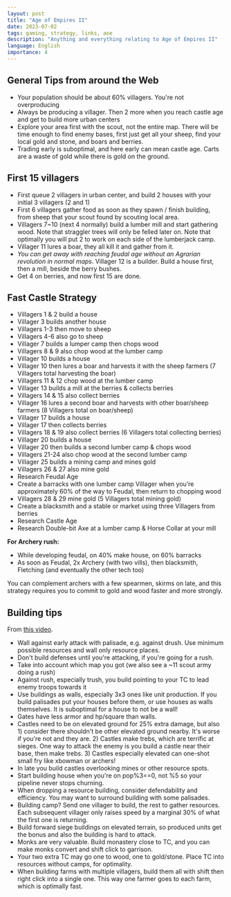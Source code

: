 ```yaml
---
layout: post
title: "Age of Empires II"
date: 2023-07-02
tags: gaming, strategy, links, aoe
description: "Anything and everything relating to Age of Empires II"
language: English
importance: 4
---
```


## General Tips from around the Web

- Your population should be about 60% villagers. You're not overproducing
- Always be producing a villager. Then 2 more when you reach castle age and get to build more urban centers
- Explore your area first with the scout, not the entire map. There will be time enough to find enemy bases, first just get all your sheep, find your local gold and stone, and boars and berries.
- Trading early is suboptimal, and here early can mean castle age. Carts are a waste of gold while there is gold on the ground.

## First 15 villagers

- First queue 2 villagers in urban center, and build 2 houses with your initial 3 villagers (2 and 1)
- First 6 villagers gather food as soon as they spawn / finish building, from sheep that your scout found by scouting local area.
- Villagers 7\~10 (next 4 normally) build a lumber mill and start gathering wood. Note that straggler trees will only be felled later on. Note that optimally you will put 2 to work on each side of the lumberjack camp.
- Villager 11 lures a boar, they all kill it and gather from it.
- _You can get away with reaching feudal age without an Agrarian revolution in normal maps_. Villager 12 is a builder. Build a house first, then a mill, beside the berry bushes.
- Get 4 on berries, and now first 15 are done.

## Fast Castle Strategy

- Villagers 1 & 2 build a house
- Villager 3 builds another house
- Villagers 1-3 then move to sheep
- Villagers 4-6 also go to sheep
- Villager 7 builds a lumper camp then chops wood
- Villagers 8 & 9 also chop wood at the lumber camp
- Villager 10 builds a house
- Villager 10 then lures a boar and harvests it with the sheep farmers (7 Villagers total harvesting the boar)
- Villagers 11 & 12 chop wood at the lumber camp
- Villager 13 builds a mill at the berries & collects berries
- Villagers 14 & 15 also collect berries
- Villager 16 lures a second boar and harvests with other boar/sheep farmers (8 Villagers total on boar/sheep)
- Villager 17 builds a house
- Villager 17 then collects berries
- Villagers 18 & 19 also collect berries (6 Villagers total collecting berries)
- Villager 20 builds a house
- Villager 20 then builds a second lumber camp & chops wood
- Villagers 21-24 also chop wood at the second lumber camp
- Villager 25 builds a mining camp and mines gold
- Villagers 26 & 27 also mine gold
- Research Feudal Age
- Create a barracks with one lumber camp Villager when you’re approximately 60% of the way to Feudal, then return to chopping wood
- Villagers 28 & 29 mine gold (5 Villagers total mining gold)
- Create a blacksmith and a stable or market using three Villagers from berries
- Research Castle Age
- Research Double-bit Axe at a lumber camp & Horse Collar at your mill

**For Archery rush:**

- While developing feudal, on 40% make house, on 60% barracks
- As soon as Feudal, 2x Archery (with two vills), then blacksmith, Fletching (and eventually the other tech too)

You can complement archers with a few spearmen, skirms on late, and this strategy requires you to commit to gold and wood faster and more strongly.

## Building tips

From [this video](https://www.youtube.com/watch?v=eoBxIUAATEE).

- Wall against early attack with palisade, e.g. against drush. Use minimum possible resources and wall only resource places.
- Don't build defenses until you're attacking, if you're going for a rush.
- Take into account which map you got (we also see a \~11 scout army doing a rush)
- Against rush, especially trush, you build pointing to your TC to lead enemy troops towards it
- Use buildings as walls, especially 3x3 ones like unit production. If you build palisades put your houses before them, or use houses as walls themselves. It is suboptimal for a house to not be a wall!
- Gates have less armor and hp/square than walls.
- Castles need to be on elevated ground for 25% extra damage, but also 1) consider there shouldn't be other elevated ground nearby. It's worse if you're not and they are. 2) Castles make trebs, which are terrific at sieges. One way to attack the enemy is you build a castle near their base, then make trebs. 3) Castles especially elevated can one-shot small fry like xbowman or archers!
- In late you build castles overlooking mines or other resource spots.
- Start building house when you're on pop%3==0, not %5 so your pipeline never stops churning.
- When dropping a resource building, consider defendability and efficiency. You may want to surround building with some palisades. 
- Building camp? Send one villager to build, the rest to gather resources. Each subsequent villager only raises speed by a marginal 30% of what the first one is returning.
- Build forward siege buildings on elevated terrain, so produced units get the bonus and also the building is hard to attack.
- Monks are very valuable. Build monastery close to TC, and you can make monks convert and shift click to garrison.
- Your two extra TC may go one to wood, one to gold/stone. Place TC into resources without camps, for optimality.
- When building farms with multiple villagers, build them all with shift then right click into a single one. This way one farmer goes to each farm, which is optimally fast.

